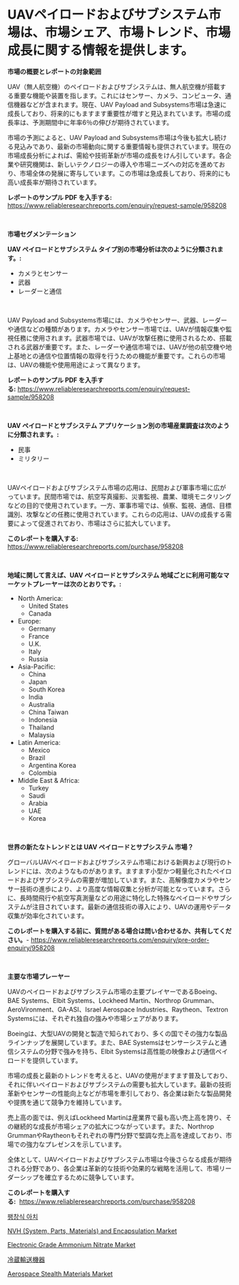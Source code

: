 <p><h1>UAVペイロードおよびサブシステム市場は、市場シェア、市場トレンド、市場成長に関する情報を提供します。</h1></p><p><strong>市場の概要とレポートの対象範囲</strong></p>
<p><p>UAV（無人航空機）のペイロードおよびサブシステムは、無人航空機が搭載する重要な機能や装置を指します。これにはセンサー、カメラ、コンピュータ、通信機器などが含まれます。現在、UAV Payload and Subsystems市場は急速に成長しており、将来的にもますます重要性が増すと見込まれています。市場の成長率は、予測期間中に年率6％の伸びが期待されています。</p><p>市場の予測によると、UAV Payload and Subsystems市場は今後も拡大し続ける見込みであり、最新の市場動向に関する重要情報も提供されています。現在の市場成長分析によれば、需給や技術革新が市場の成長をけん引しています。各企業や研究機関は、新しいテクノロジーの導入や市場ニーズへの対応を進めており、市場全体の発展に寄与しています。この市場は急成長しており、将来的にも高い成長率が期待されています。</p></p>
<p><strong>レポートのサンプル PDF を入手する:</strong> <a href="https://www.reliableresearchreports.com/enquiry/request-sample/958208">https://www.reliableresearchreports.com/enquiry/request-sample/958208</a></p>
<p>&nbsp;</p>
<p><strong>市場セグメンテーション</strong></p>
<p><strong>UAV ペイロードとサブシステム タイプ別の市場分析は次のように分類されます。:</strong></p>
<p><ul><li>カメラとセンサー</li><li>武器</li><li>レーダーと通信</li></ul></p>
<p>&nbsp;</p>
<p><p>UAV Payload and Subsystems市場には、カメラやセンサー、武器、レーダーや通信などの種類があります。カメラやセンサー市場では、UAVが情報収集や監視任務に使用されます。武器市場では、UAVが攻撃任務に使用されるため、搭載される武器が重要です。また、レーダーや通信市場では、UAVが他の航空機や地上基地との通信や位置情報の取得を行うための機能が重要です。これらの市場は、UAVの機能や使用用途によって異なります。</p></p>
<p><strong>レポートのサンプル PDF を入手する:</strong>&nbsp;<a href="https://www.reliableresearchreports.com/enquiry/request-sample/958208">https://www.reliableresearchreports.com/enquiry/request-sample/958208</a></p>
<p>&nbsp;</p>
<p><strong> UAV ペイロードとサブシステム アプリケーション別の市場産業調査は次のように分類されます。:</strong></p>
<p><ul><li>民事</li><li>ミリタリー</li></ul></p>
<p>&nbsp;</p>
<p><p>UAVペイロードおよびサブシステム市場の応用は、民間および軍事市場に広がっています。民間市場では、航空写真撮影、災害監視、農業、環境モニタリングなどの目的で使用されています。一方、軍事市場では、偵察、監視、通信、目標識別、攻撃などの任務に使用されています。これらの応用は、UAVの成長する需要によって促進されており、市場はさらに拡大しています。</p></p>
<p><strong>このレポートを購入する:</strong>&nbsp; <a href="https://www.reliableresearchreports.com/purchase/958208">https://www.reliableresearchreports.com/purchase/958208</a></p>
<p>&nbsp;</p>
<p><strong>地域に関して言えば、UAV ペイロードとサブシステム 地域ごとに利用可能なマーケットプレーヤーは次のとおりです。:</strong></p>
<p><ul>
    <li>
        North America:
        <ul>
            <li>United States</li>
            <li>Canada</li>
        </ul>
    </li>
    <li>
        Europe:
        <ul>
            <li>Germany</li>
            <li>France</li>
            <li>U.K.</li>
            <li>Italy</li>
            <li>Russia</li>
        </ul>
    </li>
    <li>
        Asia-Pacific:
        <ul>
            <li>China</li>
            <li>Japan</li>
            <li>South Korea</li>
            <li>India</li>
            <li>Australia</li>
            <li>China Taiwan</li>
            <li>Indonesia</li>
            <li>Thailand</li>
            <li>Malaysia</li>
        </ul>
    </li>
    <li>
        Latin America:
        <ul>
            <li>Mexico</li>
            <li>Brazil</li>
            <li>Argentina Korea</li>
            <li>Colombia</li>
        </ul>
    </li>
    <li>
        Middle East & Africa:
        <ul>
            <li>Turkey</li>
            <li>Saudi</li>
            <li>Arabia</li>
            <li>UAE</li>
            <li>Korea</li>
        </ul>
    </li>
    </ul></p>
<p>&nbsp;</p>
<p><strong>世界の新たなトレンドとは UAV ペイロードとサブシステム 市場？</strong></p>
<p><p>グローバルUAVペイロードおよびサブシステム市場における新興および現行のトレンドには、次のようなものがあります。ますます小型かつ軽量化されたペイロードおよびサブシステムの需要が増加しています。また、高解像度カメラやセンサー技術の進歩により、より高度な情報収集と分析が可能となっています。さらに、長時間飛行や航空写真測量などの用途に特化した特殊なペイロードやサブシステムが注目されています。最新の通信技術の導入により、UAVの運用やデータ収集が効率化されています。</p></p>
<p><strong>このレポートを購入する前に、質問がある場合は問い合わせるか、共有してください。</strong>- <a href="https://www.reliableresearchreports.com/enquiry/pre-order-enquiry/958208">https://www.reliableresearchreports.com/enquiry/pre-order-enquiry/958208</a></p>
<p>&nbsp;</p>
<p><strong>主要な市場プレーヤー</strong></p>
<p><p>UAVのペイロードおよびサブシステム市場の主要プレイヤーであるBoeing、BAE Systems、Elbit Systems、Lockheed Martin、Northrop Grumman、AeroVironment、GA-ASI、Israel Aerospace Industries、Raytheon、Textron Systemsには、それぞれ独自の強みや市場シェアがあります。</p><p>Boeingは、大型UAVの開発と製造で知られており、多くの国でその強力な製品ラインナップを展開しています。また、BAE Systemsはセンサーシステムと通信システムの分野で強みを持ち、Elbit Systemsは高性能の映像および通信ペイロードを提供しています。</p><p>市場の成長と最新のトレンドを考えると、UAVの使用がますます普及しており、それに伴いペイロードおよびサブシステムの需要も拡大しています。最新の技術革新やセンサーの性能向上などが市場を牽引しており、各企業は新たな製品開発や提携を通じて競争力を維持しています。</p><p>売上高の面では、例えばLockheed Martinは産業界で最も高い売上高を誇り、その継続的な成長が市場シェアの拡大につながっています。また、Northrop GrummanやRaytheonもそれぞれの専門分野で堅調な売上高を達成しており、市場での強力なプレゼンスを示しています。</p><p>全体として、UAVペイロードおよびサブシステム市場は今後さらなる成長が期待される分野であり、各企業は革新的な技術や効果的な戦略を活用して、市場リーダーシップを確立するために競争しています。</p></p>
<p><strong>このレポートを購入する:</strong>&nbsp;&nbsp;<a href="https://www.reliableresearchreports.com/purchase/958208">https://www.reliableresearchreports.com/purchase/958208</a></p>
<p><p><a href="https://medium.com/@kurthityntz895676/%EB%B6%80%ED%92%80%EB%A6%B4-%EC%88%98-%EC%9E%88%EB%8A%94-%EC%95%84%EC%B9%98-%EC%8B%9C%EC%9E%A5%EC%9D%80-%EC%8B%9C%EC%9E%A5-%EC%A0%90%EC%9C%A0%EC%9C%A8-%ED%81%AC%EA%B8%B0-%EB%B0%8F-2031%EB%85%84%EA%B9%8C%EC%A7%80-%EC%98%88%EC%83%81%EB%90%9C-%EC%98%88%EC%B8%A1%EC%97%90-%EC%A3%BC%EC%95%88%EC%A0%90%EC%9D%84-%EB%91%90%EA%B3%A0-%EC%9E%88%EC%8A%B5%EB%8B%88%EB%8B%A4-4cd11eabfba4">팽창식 아치</a></p><p><a href="https://changeable-paste-463.notion.site/NVH-System-Parts-Materials-and-Encapsulation-Market-Size-Growth-and-Forecast-from-2024-2031-3d46e9f417814c17b309d091b8f5c490">NVH (System, Parts, Materials) and Encapsulation Market</a></p><p><a href="https://view.publitas.com/reportprime-1/global-electronic-grade-ammonium-nitrate-market-size-and-market-trends-insights-and-projections-from-2024-to-2031/">Electronic Grade Ammonium Nitrate Market</a></p><p><a href="https://medium.com/@tilico28/%E5%86%B7%E8%94%B5%E8%BC%B8%E9%80%81%E6%A9%9F%E5%99%A8%E3%81%AE%E5%B8%82%E5%A0%B4%E3%82%B7%E3%82%A7%E3%82%A2%E3%81%AE%E9%80%B2%E5%8C%96%E3%81%A8%E5%B8%82%E5%A0%B4%E6%88%90%E9%95%B7%E3%83%88%E3%83%AC%E3%83%B3%E3%83%892024%E5%B9%B4%E3%81%8B%E3%82%892031%E5%B9%B4%E3%81%BE%E3%81%A7-dcff07fa0a2a">冷蔵輸送機器</a></p><p><a href="https://view.publitas.com/reportprime-1/aerospace-stealth-materials-market-analysis-examines-its-scope-on-growth-opportunities-and-forecasted-trends-spanning-from-2024-to-2031/">Aerospace Stealth Materials Market</a></p></p>